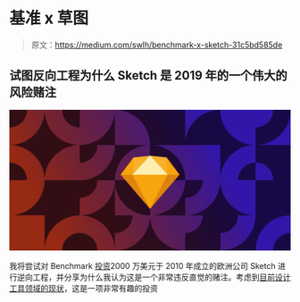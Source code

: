 # 基准 x 草图

> 原文：<https://medium.com/swlh/benchmark-x-sketch-31c5bd585de>

## 试图反向工程为什么 Sketch 是 2019 年的一个伟大的风险赌注

![](img/b81926615833ff7ddde6a1004d034752.png)

我将尝试对 Benchmark [投资](https://blog.sketchapp.com/sketch-raises-20m-in-series-a-funding-from-benchmark-ea298764d7d1)2000 万美元于 2010 年成立的欧洲公司 Sketch 进行逆向工程，并分享为什么我认为这是一个非常违反直觉的赌注。考虑到[目前设计工具领域的现状](https://twitter.com/sarthakgh/status/981326382218268674)，这是一项非常有趣的投资